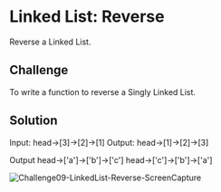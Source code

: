 # Linked List: Reverse

Reverse a Linked List.

## Challenge

To write a function to reverse a Singly Linked List.

## Solution

Input:	head->[3]->[2]->[1]	
Output: head->[1]->[2]->[3]

Output
head->['a']->['b']->['c']	head->['c']->['b']->['a']

![Challenge09-LinkedList-Reverse-ScreenCapture]( https://github.com/ChristinaGislason/Data-Structures-andAlgorithms)
